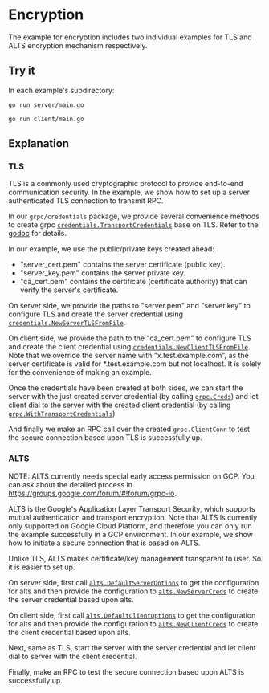 # Encryption

The example for encryption includes two individual examples for TLS and ALTS
encryption mechanism respectively.

## Try it

In each example's subdirectory:

```
go run server/main.go
```

```
go run client/main.go
```

## Explanation

### TLS

TLS is a commonly used cryptographic protocol to provide end-to-end
communication security. In the example, we show how to set up a server
authenticated TLS connection to transmit RPC.

In our `grpc/credentials` package, we provide several convenience methods to
create grpc
[`credentials.TransportCredentials`](https://godoc.org/github.com/thair116/grpc/credentials#TransportCredentials)
base on TLS. Refer to the
[godoc](https://godoc.org/github.com/thair116/grpc/credentials) for details.

In our example, we use the public/private keys created ahead: 
* "server_cert.pem" contains the server certificate (public key). 
* "server_key.pem" contains the server private key. 
* "ca_cert.pem" contains the certificate (certificate authority)
that can verify the server's certificate.

On server side, we provide the paths to "server.pem" and "server.key" to
configure TLS and create the server credential using
[`credentials.NewServerTLSFromFile`](https://godoc.org/github.com/thair116/grpc/credentials#NewServerTLSFromFile).

On client side, we provide the path to the "ca_cert.pem" to configure TLS and create
the client credential using
[`credentials.NewClientTLSFromFile`](https://godoc.org/github.com/thair116/grpc/credentials#NewClientTLSFromFile).
Note that we override the server name with "x.test.example.com", as the server
certificate is valid for *.test.example.com but not localhost. It is solely for
the convenience of making an example.

Once the credentials have been created at both sides, we can start the server
with the just created server credential (by calling
[`grpc.Creds`](https://godoc.org/github.com/thair116/grpc#Creds)) and let client dial
to the server with the created client credential (by calling
[`grpc.WithTransportCredentials`](https://godoc.org/github.com/thair116/grpc#WithTransportCredentials))

And finally we make an RPC call over the created `grpc.ClientConn` to test the secure
connection based upon TLS is successfully up.

### ALTS
NOTE: ALTS currently needs special early access permission on GCP. You can ask 
about the detailed process in https://groups.google.com/forum/#!forum/grpc-io.

ALTS is the Google's Application Layer Transport Security, which supports mutual
authentication and transport encryption. Note that ALTS is currently only
supported on Google Cloud Platform, and therefore you can only run the example
successfully in a GCP environment. In our example, we show how to initiate a
secure connection that is based on ALTS.

Unlike TLS, ALTS makes certificate/key management transparent to user. So it is
easier to set up.

On server side, first call
[`alts.DefaultServerOptions`](https://godoc.org/github.com/thair116/grpc/credentials/alts#DefaultServerOptions)
to get the configuration for alts and then provide the configuration to
[`alts.NewServerCreds`](https://godoc.org/github.com/thair116/grpc/credentials/alts#NewServerCreds)
to create the server credential based upon alts.

On client side, first call
[`alts.DefaultClientOptions`](https://godoc.org/github.com/thair116/grpc/credentials/alts#DefaultClientOptions)
to get the configuration for alts and then provide the configuration to
[`alts.NewClientCreds`](https://godoc.org/github.com/thair116/grpc/credentials/alts#NewClientCreds)
to create the client credential based upon alts.

Next, same as TLS, start the server with the server credential and let client
dial to server with the client credential.

Finally, make an RPC to test the secure connection based upon ALTS is
successfully up.